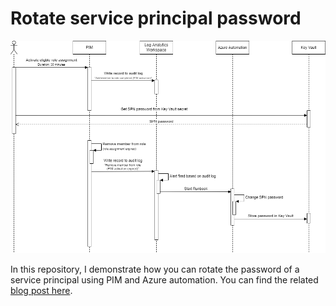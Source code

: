 # Rotate service principal password

![Sequence diagram](docs/rotate-password-sequence-diagram.drawio.png)

In this repository, I demonstrate how you can rotate the password of a service principal using PIM and Azure automation. You can find the related [blog post here](https://www.patrickvankleef.com).